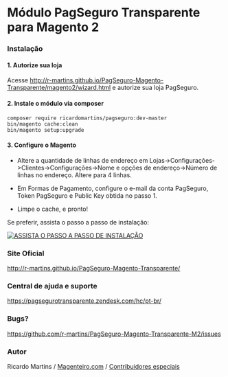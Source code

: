 # Módulo PagSeguro Transparente para Magento 2

### Instalação
#### 1. Autorize sua loja 
Acesse http://r-martins.github.io/PagSeguro-Magento-Transparente/magento2/wizard.html e autorize sua loja PagSeguro.

#### 2. Instale o módulo via composer
 
    composer require ricardomartins/pagseguro:dev-master
    bin/magento cache:clean
    bin/magento setup:upgrade

#### 3. Configure o Magento

* Altere a quantidade de linhas de endereço em Lojas->Configurações->Clientes->Configurações->Nome e opções de endereço->Número de linhas no endereço.
Altere para 4 linhas.

* Em Formas de Pagamento, configure o e-mail da conta PagSeguro, Token PagSeguro e Public Key obtida no passo 1.

* Limpe o cache, e pronto!


Se preferir, assista o passo a passo de instalação:

[![ASSISTA O PASSO A PASSO DE INSTALAÇÃO](https://img.youtube.com/vi/DQJ3W9Qfn58/0.jpg)](https://www.youtube.com/watch?v=DQJ3W9Qfn58)

### Site Oficial
http://r-martins.github.io/PagSeguro-Magento-Transparente/

### Central de ajuda e suporte
https://pagsegurotransparente.zendesk.com/hc/pt-br/

### Bugs?
https://github.com/r-martins/PagSeguro-Magento-Transparente-M2/issues

### Autor
Ricardo Martins / [Magenteiro.com](https://www.magenteiro.com/cursos) / [Contribuidores especiais](https://github.com/r-martins/PagSeguro-Magento-Transparente-M2/pulls?utf8=%E2%9C%93&q=is%3Apr+is%3Amerged)
